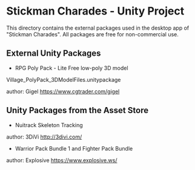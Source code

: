 # Stickman Charades - Unity Project

This directory contains the external packages used in the desktop app of "Stickman Charades".
All packages are free for non-commercial use.

## External Unity Packages

- RPG Poly Pack - Lite Free low-poly 3D model 

Village_PolyPack_3DModelFiles.unitypackage

author: Gigel https://www.cgtrader.com/gigel

## Unity Packages from the Asset Store

- Nuitrack Skeleton Tracking

author: 3DiVi http://3divi.com/

- Warrior Pack Bundle 1 and Fighter Pack Bundle

author: Explosive https://www.explosive.ws/




